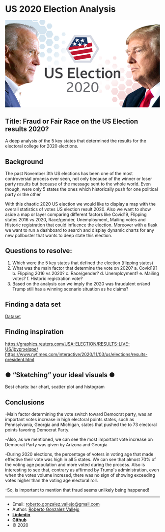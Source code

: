 # US 2020 Election Analysis

![uselection.png](uselection.png)

## Title: Fraud or Fair Race on the US Election results 2020?

A deep analysis of the 5 key states that determined the results for the electoral college for 2020 elections.

## Background

The past November 3th US elections has been one of the most controversial process ever seen, not only because  of the winner or loser party results but because of the message sent to the whole world. Even though, were only 5 states the ones which historically push for one political party or the other

With this chaotic 2020 US election we would like to display a map with the overall statistics of votes US election result 2020. Also we want to show aside a  map or layer comparing different factors like Covid19, Flipping states 2016 vs 2020, Race/gender, Unemployment, Mailing votes and Historic registration that could influence the election.
Moreover with a flask we want to run a dashboard to search and display dynamic charts for any new pollbuster that wants to deep state this election. 

## Questions to resolve: 

1.	Which were the 5 key states that defined the election (flipping states) 
2.	What was the main factor that determine the vote on 2020? 
a.	Covid19?
b.	Flipping 2016 vs 2020?
c.	Race/gender?
d.	Unemployment?
e.	Mailing votes? 
f.	Historic registration vote?
3.	Based on the analysis can we imply the 2020 was fraudulent or/and Trump still has a winning scenario situation as he claims?

## Finding a data set 
[Dataset](<https://www.kaggle.com/etsc9287/2020-general-election-polls?select=county_statistics.csv>)

## Finding inspiration
https://graphics.reuters.com/USA-ELECTION/RESULTS-LIVE-US/jbyprxelqpe/
https://www.nytimes.com/interactive/2020/11/03/us/elections/results-president.html 

## ● “Sketching” your ideal visuals ●
Best charts: bar chart, scatter plot and histogram 
 
## Conclusions

-Main factor determining the vote switch toward Democrat party, was an important votes increase in high electoral points states, such as Pennsylvania, Georgia and Michigan, states that pushed the to 73 electoral points favoring Democrat Party.

-Also, as we mentioned, we can see the most important vote increase on Democrat Party was given by Arizona and Georgia

-During 2020 elections, the percentage of voters in voting age that made effective their vote was high in all 5 states. We can see that almost 70% of the voting age population and more voted during the process. Also is interesting to see that, contrary as affirmed by Trump's administration, even when the votes volume incresed, there was no sign of showing exceeding votes higher than the voting age electoral roll.

-So, is important to mention that fraud seems unlikely being happened!

_______________________________________________
- Email: <roberto.gonzalez.vallejo@gmail.com>
- Author: [Roberto Gonzalez Vallejo](mailto:roberto.gonzalez.vallejo@gmail.com)
- [**Linkedin**](https://www.linkedin.com/in/roberto-gonzalez-vallejo-6ba894144/)
- [**Github**](https://github.com/roberto-g-v)
- © 2020
